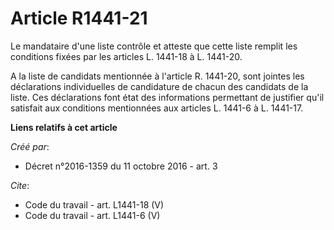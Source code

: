 # Article R1441-21

Le mandataire d'une liste contrôle et atteste que cette liste remplit les conditions fixées par les articles L. 1441-18 à L.
1441-20. 

A la liste de candidats mentionnée à l'article R. 1441-20, sont jointes les déclarations individuelles de candidature de
chacun des candidats de la liste. Ces déclarations font état des informations permettant de justifier qu'il satisfait aux
conditions mentionnées aux articles L. 1441-6 à L. 1441-17.

**Liens relatifs à cet article**

_Créé par_:

  - Décret n°2016-1359 du 11 octobre 2016 - art. 3

_Cite_:

  - Code du travail - art. L1441-18 (V)
  - Code du travail - art. L1441-6 (V)
